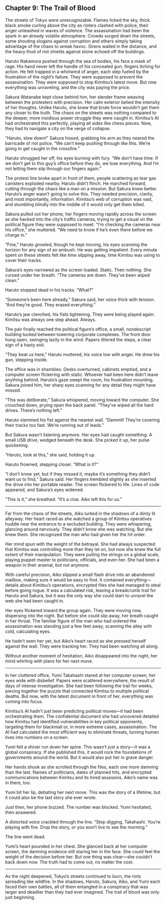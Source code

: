 ## Chapter 9: The Trail of Blood

The streets of Tokyo were unrecognizable. Flames licked the sky, thick black smoke curling above the city as rioters clashed with police, their anger unleashed in waves of violence. The assassination had been the spark in an already volatile atmosphere. Crowds surged down the streets, some shouting slogans against corruption and others simply taking advantage of the chaos to wreak havoc. Sirens wailed in the distance, and the heavy thud of riot shields against stone echoed off the buildings.

Haruto Nakamura pushed through the sea of bodies, his face a mask of rage. His hand never left the handle of his concealed gun, fingers itching for action. He felt trapped in a whirlwind of anger, each step fueled by the frustration of the night’s failure. They were supposed to prevent the assassination. They were supposed to stop Kimitsu’s latest move. But now everything was unraveling, and the city was paying the price.

Sakura Watanabe kept close behind him, her slender frame weaving between the protesters with precision. Her calm exterior belied the intensity of her thoughts. Unlike Haruto, she knew that brute force wouldn’t get them any closer to the truth. The chaos on the streets was nothing compared to the deeper, more insidious power struggle they were caught in. Kimitsu’s AI had orchestrated this perfectly, playing all sides like chess pieces. Now, they had to navigate a city on the verge of collapse.

“Haruto, slow down!” Sakura hissed, grabbing his arm as they neared the barricade of riot police. “We can’t keep pushing through like this. We’re going to get caught in the crossfire.”

Haruto shrugged her off, his eyes burning with fury. “We don’t have time. If we don’t get to this guy’s office before they do, we lose everything. And I’m not letting them slip through our fingers again.”

The protest line broke apart in front of them, people scattering as tear gas canisters exploded nearby. Haruto didn’t flinch. He marched forward, cutting through the chaos like a man on a mission. But Sakura knew better. Haruto’s anger wasn’t going to solve this. They needed precision, clarity, and most importantly, information. Kimitsu’s web of corruption was vast, and stumbling blindly into the middle of it would only get them killed.

Sakura pulled out her phone, her fingers moving rapidly across the screen as she hacked into the city’s traffic cameras, trying to get a visual on the political figure they were supposed to meet. “I’m checking the cameras near his office,” she muttered. “We need to know if he’s even there before we charge in.”

“Fine,” Haruto growled, though he kept moving, his eyes scanning the horizon for any sign of an ambush. He was getting impatient. Every minute spent on these streets felt like time slipping away, time Kimitsu was using to cover their tracks.

Sakura’s eyes narrowed as the screen loaded. Static. Then nothing. She cursed under her breath. “The cameras are down. They’ve been wiped clean.”

Haruto stopped dead in his tracks. “What?”

“Someone’s been here already,” Sakura said, her voice thick with tension. “And they’re good. They erased everything.”

Haruto’s jaw clenched, his fists tightening. They were being played again. Kimitsu was always one step ahead. Always.

The pair finally reached the political figure’s office, a small, nondescript building tucked between towering corporate complexes. The front door hung open, swinging lazily in the wind. Papers littered the steps, a clear sign of a hasty exit.

“They beat us here,” Haruto muttered, his voice low with anger. He drew his gun, stepping inside.

The office was in shambles. Desks overturned, cabinets emptied, and a computer screen flickering with static. Whoever had been here didn’t leave anything behind. Haruto’s gaze swept the room, his frustration mounting. Sakura joined him, her sharp eyes scanning for any detail they might have missed.

“This was deliberate,” Sakura whispered, moving toward the computer. She crouched down, prying open the back panel. “They’ve wiped all the hard drives. There’s nothing left.”

Haruto slammed his fist against the nearest wall. “Dammit! They’re covering their tracks too fast. We’re running out of leads.”

But Sakura wasn’t listening anymore. Her eyes had caught something. A small USB drive, wedged beneath the desk. She picked it up, her pulse quickening.

“Haruto, look at this,” she said, holding it up.

Haruto frowned, stepping closer. “What is it?”

“I don’t know yet, but if they missed it, maybe it’s something they didn’t want us to find,” Sakura said. Her fingers trembled slightly as she inserted the drive into her portable reader. The screen flickered to life. Lines of code appeared, and Sakura’s eyes widened.

“This is it,” she breathed. “It’s a clue. Aiko left this for us.”


---

Far from the chaos of the streets, Aiko lurked in the shadows of a dimly lit alleyway. Her heart raced as she watched a group of Kimitsu operatives huddle near the entrance to a secluded building. They were whispering, glancing around nervously. They didn’t know she was watching. But she knew them. She recognized the man who had given her the hit order.

Her mind spun with the weight of the betrayal. She had always suspected that Kimitsu was controlling more than they let on, but now she knew the full extent of their manipulation. They were pulling the strings on a global scale, playing puppet master to politicians, officials, and even her. She had been a weapon in their arsenal, but not anymore.

With careful precision, Aiko slipped a small flash drive into an abandoned mailbox, making sure it would be easy to find. It contained everything—details about Kimitsu’s operations, encrypted files she had managed to steal before going rogue. It was a calculated risk, leaving a breadcrumb trail for Haruto and Sakura, but it was the only way she could start to unravel the web she had been caught in.

Her eyes flickered toward the group again. They were moving now, dispersing into the night. But before she could slip away, her breath caught in her throat. The familiar figure of the man who had ordered the assassination was standing just a few feet away, scanning the alley with cold, calculating eyes.

He hadn’t seen her yet, but Aiko’s heart raced as she pressed herself against the wall. They were tracking her. They had been watching all along.

Without another moment of hesitation, Aiko disappeared into the night, her mind whirling with plans for her next move.


---

In her cluttered office, Yumi Takahashi stared at her computer screen, her eyes wide with disbelief. Papers were scattered everywhere, the result of days of intense investigation. She had been following the trail for weeks, piecing together the puzzle that connected Kimitsu to multiple political deaths. But now, with the latest document in front of her, everything was coming into focus.

Kimitsu’s AI hadn’t just been predicting political moves—it had been orchestrating them. The confidential document she had uncovered detailed how Kimitsu had identified vulnerabilities in key political opponents, targeting them for blackmail or, in more extreme cases, assassination. The AI had calculated the most efficient way to eliminate threats, turning human lives into numbers on a screen.

Yumi felt a shiver run down her spine. This wasn’t just a story—it was a global conspiracy. If she published this, it would rock the foundations of governments around the world. But it would also put her in grave danger.

Her hands shook as she scrolled through the files, each one more damning than the last. Names of politicians, dates of planned hits, and encrypted communications between Kimitsu and its hired assassins. Aiko’s name was in there, too.

Yumi bit her lip, debating her next move. This was the story of a lifetime, but it could also be the last story she ever wrote.

Just then, her phone buzzed. The number was blocked. Yumi hesitated, then answered.

A distorted voice crackled through the line. “Stop digging, Takahashi. You’re playing with fire. Drop the story, or you won’t live to see the morning.”

The line went dead.

Yumi’s heart pounded in her chest. She glanced back at her computer screen, the damning evidence still staring her in the face. She could feel the weight of the decision before her. But one thing was clear—she couldn’t back down now. The truth had to come out, no matter the cost.


---

As the night deepened, Tokyo’s streets continued to burn, the riots spreading like wildfire. In the shadows, Haruto, Sakura, Aiko, and Yumi each faced their own battles, all of them entangled in a conspiracy that was larger and deadlier than they had ever imagined. The trail of blood was only just beginning.


